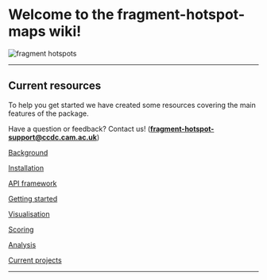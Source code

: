 # Welcome to the fragment-hotspot-maps wiki!


![fragment hotspots](http://fragment-hotspot-maps.ccdc.cam.ac.uk/static/cover_small.jpg)

***

## Current resources

To help you get started we have created some resources covering the main features of the package. 

Have a question or feedback? Contact us! (**fragment-hotspot-support@ccdc.cam.ac.uk**)

[Background](https://github.com/prcurran/fragment_hotspot_maps/wiki/1.-Background)

[Installation](https://github.com/prcurran/fragment_hotspot_maps/wiki/2.-Installation)

[API framework](https://github.com/prcurran/fragment_hotspot_maps/wiki/3.-API-framework)

[Getting started](https://github.com/prcurran/fragment_hotspot_maps/wiki/4.-Getting-started)

[Visualisation](https://github.com/prcurran/fragment_hotspot_maps/wiki/5.-Visualisation)

[Scoring](https://github.com/prcurran/fragment_hotspot_maps/wiki/6.-Scoring)

[Analysis](https://github.com/prcurran/fragment_hotspot_maps/wiki/7.-Analysis)

[Current projects](https://github.com/prcurran/fragment_hotspot_maps/wiki/8.-Current-projects)

***
